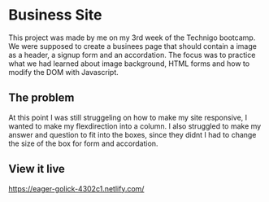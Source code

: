 # Business Site
This project was made by me on my 3rd week of the Technigo bootcamp. 
We were supposed to create a businees page that should contain a image as a header, a signup form and an accordation. The focus was to practice what we had learned about image background, HTML forms and how to modify the DOM with Javascript.


## The problem

At this point I was still struggeling on how to make my site responsive, I wanted to make my flexdirection into a column. 
I also struggled to make my answer and question to fit into the boxes, since they didnt I had to change the size of the box for form and accordation. 

## View it live
https://eager-golick-4302c1.netlify.com/
